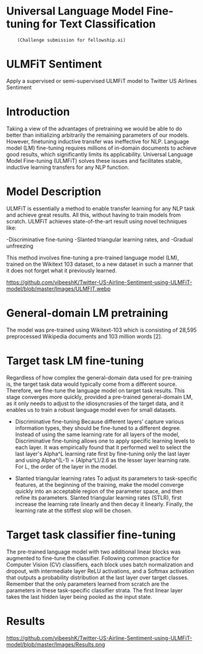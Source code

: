 # Universal Language Model Fine-tuning for Text Classification
        (Challenge submission for fellowship.ai)
        
# ULMFiT Sentiment
Apply a supervised or semi-supervised ULMFiT model to Twitter US Airlines Sentiment

# Introduction
Taking a view of the advantages of pretraining we would be able to do better than initializing arbitrarily the remaining parameters of our models. However, finetuning inductive transfer was ineffective for NLP. Language model (LM) fine-tuning requires millions of in-domain documents to achieve good results, which significantly limits its applicability. Universal Language Model Fine-tuning (ULMFiT) solves these issues and facilitates stable, inductive learning transfers for any NLP function.

# Model Description
ULMFiT is essentially a method to enable transfer learning for any NLP task and achieve great results. All this, without having to train models from scratch. ULMFiT achieves state-of-the-art result using novel techniques like:

-Discriminative fine-tuning
-Slanted triangular learning rates, and
-Gradual unfreezing

This method involves fine-tuning a pre-trained language model (LM), trained on the Wikitext 103 dataset, to a new dataset in such a manner that it does not forget what it previously learned.

https://github.com/vibeeshK/Twitter-US-Airline-Sentiment-using-ULMFiT-model/blob/master/Images/ULMFIT.webp

# General-domain LM pretraining 
The model was pre-trained using Wikitext-103 which is consisting of 28,595 preprocessed Wikipedia documents and 103 million words [2].

# Target task LM fine-tuning 
Regardless of how complex the general-domain data used for pre-training is, the target task data would typically come from a different source. Therefore, we fine-tune the language model on target task results. This stage converges more quickly, provided a pre-trained general-domain LM, as it only needs to adjust to the idiosyncrasies of the target data, and it enables us to train a robust language model even for small datasets.

- Discriminative fine-tuning
Because different layers’ capture various information types, they should be fine-tuned to a different degree. Instead of using the same learning rate for all layers of the model, Discriminative fine-tuning allows one to apply specific learning levels to each layer. It was empirically found that it performed well to select the last layer's Alpha^L learning rate first by fine-tuning only the last layer and using Alpha^(L-1) = (Alpha^L)/2.6 as the lesser layer learning rate. For L, the order of the layer in the model.

- Slanted triangular learning rates
To adjust its parameters to task-specific features, at the beginning of the training, make the model converge quickly into an acceptable region of the parameter space, and then refine its parameters. Slanted triangular learning rates (STLR), first increase the learning rate linearly and then decay it linearly. Finally, the learning rate at the stiffest slop will be chosen.

# Target task classifier fine-tuning
The pre-trained language model with two additional linear blocks was augmented to fine-tune the classifier. Following common practice for Computer Vision (CV) classifiers, each block uses batch normalization and dropout, with intermediate layer ReLU activations, and a Softmax activation that outputs a probability distribution at the last layer over target classes. Remember that the only parameters learned from scratch are the parameters in these task-specific classifier strata. The first linear layer takes the last hidden layer being pooled as the input state.

# Results

https://github.com/vibeeshK/Twitter-US-Airline-Sentiment-using-ULMFiT-model/blob/master/Images/Results.png

